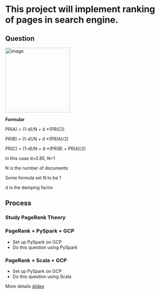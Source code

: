 # This project will implement ranking of pages in search engine.
## Question
<img width="206" alt="image" src="https://user-images.githubusercontent.com/55336314/200246284-da39cfd3-9fae-4bfe-a665-dd534e93b594.png">

**Formular**

PR(A) = (1-d)/N + d *(PR(C))

PR(B) = (1-d)/N + d *(PR(A)/2)

PR(C) = (1-d)/N + d *(PR(B) + PR(A)/2)

in this case d=0.85, N=1

N is the number of documents

Some formula set N to be 1

d is the damping factor

## Process
### Study PageRank Theory
### PageRank + PySpark + GCP
* Set up PySpark on GCP
* Do this question using PySpark
### PageRank + Scala + GCP
* Set up PySpark on GCP
* Do this question using Scala

More details [slides](https://docs.google.com/presentation/d/17btBlN1gR-NkBgm8s3wEd3bI3PgRXvax15GL5T6fP1w/edit#slide=id.g184994c5208_0_38)
